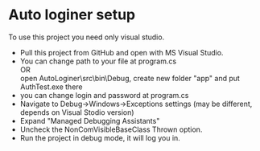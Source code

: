 # Auto loginer setup

To use this project you need only visual studio.

- Pull this project from GitHub and open with MS Visual Studio.
- You can change path to your file at program.cs<br>
OR<br>
open AutoLoginer\src\bin\Debug, create new folder "app" and put AuthTest.exe there
- you can change login and password at program.cs
- Navigate to Debug->Windows->Exceptions settings (may be different, depends on Visual Stodio version)
- Expand "Managed Debugging Assistants"
- Uncheck the NonComVisibleBaseClass Thrown option.
- Run the project in debug mode, it will log you in.
